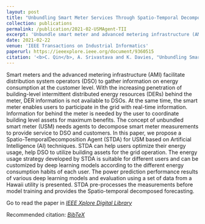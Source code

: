 ```yaml
---
layout: post
title: "Unbundling Smart Meter Services Through Spatio-Temporal Decomposition Agents in DER-rich Environment"
collection: publications
permalink: /publication/2021-02-USMAgent-TII
excerpt: 'Unbundle smart meter and advanced metering infrastructure (AMI) data based on AI agenets to enhance the situational awareness of energy consumption at the customer level.'
date: 2021-02-22
venue: 'IEEE Transactions on Industrial Informatics'
paperurl: https://ieeexplore.ieee.org/document/9360515
citation: '<b>C. Qin</b>, A. Srivastava and K. Davies, "Unbundling Smart Meter Services Through Spatio-Temporal Decomposition Agents in DER-rich Environment," in IEEE Transactions on Industrial Informatics, doi: 10.1109/TII.2021.3060870. - <a href = "http://chuanqin1230.github.io/downloads/2021-02-USMAgent-TII.bib">[BibTeX]</a>'
---
```


Smart meters and the advanced metering infrastructure (AMI) facilitate distribution system operators (DSO) to gather information on energy consumption at the customer level. With the increasing penetration of building-level intermittent distributed energy resources (DERs) behind the meter, DER information is not available to DSOs. At the same time, the smart meter enables users to participate in the grid with real-time information. Information for behind the meter is needed by the user to coordinate building level assets for maximum benefits. The concept of unbundled smart meter (USM) needs agents to decompose smart meter measurements to provide service to DSO and customers. In this paper, we propose a Spatio-TemporalDecomposition Agent (STDA) for USM based on Artificial Intelligence (AI) techniques. STDA can help users optimize their energy usage, help DSO to utilize building assets for the grid operation. The energy usage strategy developed by STDA is suitable for different users and can be customized by deep learning models according to the different energy consumption habits of each user. The power prediction performance results of various deep learning models and evaluation using a set of data from a Hawaii utility is presented. STDA pre-processes the measurements before model training and provides the Spatio-temporal decomposed forecasting.

Go to read the paper in [*<u>IEEE Xplore Digital Library</u>*](https://ieeexplore.ieee.org/document/9360515)

Recommended citation: [*<u>BibTeX</u>*](http://chuanqin1230.github.io/downloads/2021-02-USMAgent-TII.bib)


